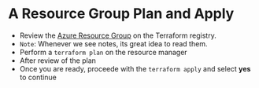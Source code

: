 # A Resource Group Plan and Apply

- Review the [Azure Resource Group](https://registry.terraform.io/providers/hashicorp/azurerm/latest/docs/resources/resource_group) on the Terraform registry.
- ```Note```: Whenever we see notes, its great idea to read them.
- Perform a ```terraform plan``` on the resource manager
- After review of the plan
- Once you are ready, proceede with the ```terraform apply``` and select **yes** to continue
